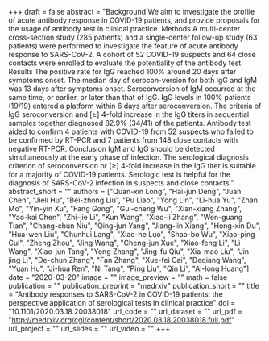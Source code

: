 +++
draft = false
abstract = "Background We aim to investigate the profile of acute antibody response in COVID-19 patients, and provide proposals for the usage of antibody test in clinical practice. Methods A multi-center cross-section study (285 patients) and a single-center follow-up study (63 patients) were performed to investigate the feature of acute antibody response to SARS-CoV-2. A cohort of 52 COVID-19 suspects and 64 close contacts were enrolled to evaluate the potentiality of the antibody test. Results The positive rate for IgG reached 100% around 20 days after symptoms onset. The median day of serocon-version for both lgG and IgM was 13 days after symptoms onset. Seroconversion of IgM occurred at the same time, or earlier, or later than that of IgG. IgG levels in 100% patients (19/19) entered a platform within 6 days after seroconversion. The criteria of IgG seroconversion and [&ge;] 4-fold increase in the IgG titers in sequential samples together diagnosed 82.9% (34/41) of the patients. Antibody test aided to confirm 4 patients with COVID-19 from 52 suspects who failed to be confirmed by RT-PCR and 7 patients from 148 close contacts with negative RT-PCR. Conclusion IgM and IgG should be detected simultaneously at the early phase of infection. The serological diagnosis criterion of seroconversion or [&ge;] 4-fold increase in the IgG titer is suitable for a majority of COVID-19 patients. Serologic test is helpful for the diagnosis of SARS-CoV-2 infection in suspects and close contacts."
abstract_short = ""
authors = ["Quan-xin Long", "Hai-jun Deng", "Juan Chen", "Jieli Hu", "Bei-zhong Liu", "Pu Liao", "Yong Lin", "Li-hua Yu", "Zhan Mo", "Yin-yin Xu", "Fang Gong", "Gui-cheng Wu", "Xian-xiang Zhang", "Yao-kai Chen", "Zhi-jie Li", "Kun Wang", "Xiao-li Zhang", "Wen-guang Tian", "Chang-chun Niu", "Qing-jun Yang", "Jiang-lin Xiang", "Hong-xin Du", "Hua-wen Liu", "Chunhui Lang", "Xiao-he Luo", "Shao-bo Wu", "Xiao-ping Cui", "Zheng Zhou", "Jing Wang", "Cheng-jun Xue", "Xiao-feng Li", "Li Wang", "Xiao-jun Tang", "Yong Zhang", "Jing-fu Qiu", "Xia-mao Liu", "Jin-jing Li", "De-chun Zhang", "Fan Zhang", "Xue-fei Cai", "Deqiang Wang", "Yuan Hu", "Ji-hua Ren", "Ni Tang", "Ping Liu", "Qin Li", "Ai-long Huang"]
date = "2020-03-20"
image = ""
image_preview = ""
math = false
publication = ""
publication_preprint = "medrxiv"
publication_short = ""
title = "Antibody responses to SARS-CoV-2 in COVID-19 patients: the perspective application of serological tests in clinical practice"
doi = "10.1101/2020.03.18.20038018"
url_code = ""
url_dataset = ""
url_pdf = "http://medrxiv.org/cgi/content/short/2020.03.18.20038018.full.pdf"
url_project = ""
url_slides = ""
url_video = ""
+++